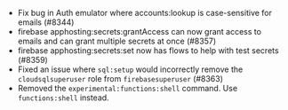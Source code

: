 - Fix bug in Auth emulator where accounts:lookup is case-sensitive for emails (#8344)
- firebase apphosting:secrets:grantAccess can now grant access to emails and can grant multiple secrets at once (#8357)
- firebase apphosting:secrets:set now has flows to help with test secrets (#8359)
- Fixed an issue where `sql:setup` would incorrectly remove the `cloudsqlsuperuser` role from `firebasesuperuser` (#8363)
- Removed the `experimental:functions:shell` command. Use `functions:shell` instead.

